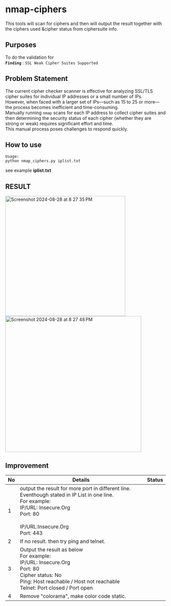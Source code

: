 # nmap-ciphers
This tools will scan for ciphers and then will output the result together with the ciphers used &amp;cipher status from ciphersuite info.

## Purposes
To do the validation for <br/>
<b>`Finding`</b> : `SSL Weak Cipher Suites Supported`

## Problem Statement
The current cipher checker scanner is effective for analyzing SSL/TLS cipher suites for individual IP addresses or a small number of IPs. <br/>
However, when faced with a larger set of IPs—such as 15 to 25 or more—the process becomes inefficient and time-consuming. <br/>
Manually running `nmap` scans for each IP address to collect cipher suites and then determining the security status of each cipher (whether they are strong or weak) requires significant effort and time. <br/>
This manual process poses challenges to respond quickly.

## How to use

```
Usage:
python nmap_ciphers.py iplist.txt
```

see example <b>iplist.txt</b>

## RESULT
<img width="377" alt="Screenshot 2024-08-28 at 8 27 35 PM" src="https://github.com/user-attachments/assets/af45c866-0a1b-4a15-bb73-fa598c17e313">

<img width="427" alt="Screenshot 2024-08-28 at 8 27 48 PM" src="https://github.com/user-attachments/assets/b3163b80-9414-45f9-a6c9-16e492dd9dc0">

## Improvement

|No|Details|Status|
|--|-------|------|
|1|output the result for more port in different line. Eventhough stated in IP List in one line. <br/>For example: <br/>IP/URL: Insecure.Org<br/>Port: 80<br/><br/>IP/URL:Insecure.Org<br/>Port: 443||
|2|If no result. then try ping and telnet.||
|3|Output the result as below<br/>For example: <br/>IP/URL: Insecure.Org <br/>Port: 80 <br/>Cipher status: No <br/>Ping: Host reachable / Host not reachable <br/>Telnet: Port closed / Port open <br/>||
|4|Remove "colorama", make color code static.||


